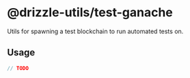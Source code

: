 # @drizzle-utils/test-ganache

Utils for spawning a test blockchain to run automated tests on.

## Usage

```js
// TODO
```
